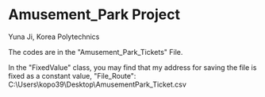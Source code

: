 # Amusement_Park Project

Yuna Ji, Korea Polytechnics

The codes are in the "Amusement_Park_Tickets" File.

In the "FixedValue" class, you may find that my address for saving the file is fixed as a constant value, "File_Route":
C:\\Users\\kopo39\\Desktop\\AmusementPark_Ticket.csv